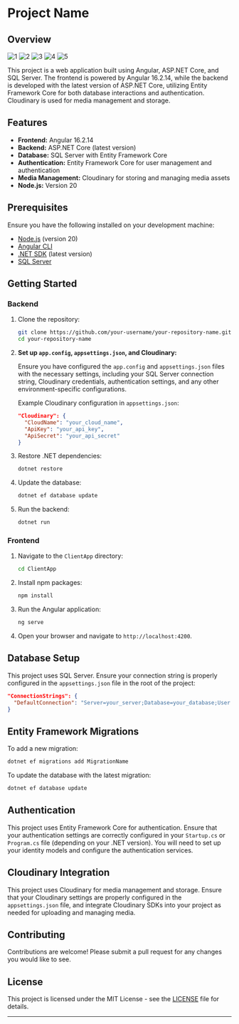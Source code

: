
# Project Name

## Overview
![1](https://github.com/user-attachments/assets/f91019dc-577e-4ce2-b1ce-46045eb6d8fe)
![2](https://github.com/user-attachments/assets/60ca8c5a-7ef2-4351-9505-f280fd271e17)
![3](https://github.com/user-attachments/assets/764d3f05-2b48-4fda-a79e-06342050802f)
![4](https://github.com/user-attachments/assets/c04ebb03-dbe5-42f2-bb19-afb1555581ab)
![5](https://github.com/user-attachments/assets/444bde1e-019e-4515-9e4c-7e99fedb3fa3)

This project is a web application built using Angular, ASP.NET Core, and SQL Server. The frontend is powered by Angular 16.2.14, while the backend is developed with the latest version of ASP.NET Core, utilizing Entity Framework Core for both database interactions and authentication. Cloudinary is used for media management and storage.

## Features

- **Frontend:** Angular 16.2.14
- **Backend:** ASP.NET Core (latest version)
- **Database:** SQL Server with Entity Framework Core
- **Authentication:** Entity Framework Core for user management and authentication
- **Media Management:** Cloudinary for storing and managing media assets
- **Node.js:** Version 20

## Prerequisites

Ensure you have the following installed on your development machine:

- [Node.js](https://nodejs.org/) (version 20)
- [Angular CLI](https://angular.io/cli)
- [.NET SDK](https://dotnet.microsoft.com/download) (latest version)
- [SQL Server](https://www.microsoft.com/en-us/sql-server/)

## Getting Started

### Backend

1. Clone the repository:
   ```bash
   git clone https://github.com/your-username/your-repository-name.git
   cd your-repository-name
   ```

2. **Set up `app.config`, `appsettings.json`, and Cloudinary:**

   Ensure you have configured the `app.config` and `appsettings.json` files with the necessary settings, including your SQL Server connection string, Cloudinary credentials, authentication settings, and any other environment-specific configurations.

   Example Cloudinary configuration in `appsettings.json`:
   ```json
   "Cloudinary": {
     "CloudName": "your_cloud_name",
     "ApiKey": "your_api_key",
     "ApiSecret": "your_api_secret"
   }
   ```

3. Restore .NET dependencies:
   ```bash
   dotnet restore
   ```

4. Update the database:
   ```bash
   dotnet ef database update
   ```

5. Run the backend:
   ```bash
   dotnet run
   ```

### Frontend

1. Navigate to the `ClientApp` directory:
   ```bash
   cd ClientApp
   ```

2. Install npm packages:
   ```bash
   npm install
   ```

3. Run the Angular application:
   ```bash
   ng serve
   ```

4. Open your browser and navigate to `http://localhost:4200`.

## Database Setup

This project uses SQL Server. Ensure your connection string is properly configured in the `appsettings.json` file in the root of the project:

```json
"ConnectionStrings": {
  "DefaultConnection": "Server=your_server;Database=your_database;User Id=your_username;Password=your_password;"
}
```

## Entity Framework Migrations

To add a new migration:

```bash
dotnet ef migrations add MigrationName
```

To update the database with the latest migration:

```bash
dotnet ef database update
```

## Authentication

This project uses Entity Framework Core for authentication. Ensure that your authentication settings are correctly configured in your `Startup.cs` or `Program.cs` file (depending on your .NET version). You will need to set up your identity models and configure the authentication services.

## Cloudinary Integration

This project uses Cloudinary for media management and storage. Ensure that your Cloudinary settings are properly configured in the `appsettings.json` file, and integrate Cloudinary SDKs into your project as needed for uploading and managing media.

## Contributing

Contributions are welcome! Please submit a pull request for any changes you would like to see.

## License

This project is licensed under the MIT License - see the [LICENSE](LICENSE) file for details.

---
